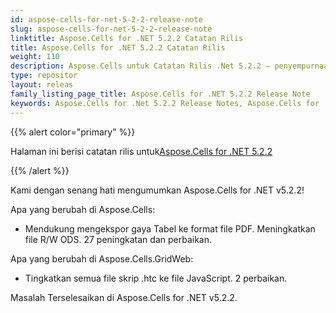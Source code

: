 ```yaml
---
id: aspose-cells-for-net-5-2-2-release-note
slug: aspose-cells-for-net-5-2-2-release-note
linktitle: Aspose.Cells for .NET 5.2.2 Catatan Rilis
title: Aspose.Cells for .NET 5.2.2 Catatan Rilis
weight: 110
description: Aspose.Cells untuk Catatan Rilis .Net 5.2.2 – penyempurnaan terbaru, fitur baru, dan perbaikan
type: repositor
layout: releas
family_listing_page_title: Aspose.Cells for .NET 5.2.2 Release Note
keywords: Aspose.Cells for .Net 5.2.2 Release Notes, Aspose.Cells for .Net 5.2.2 updates and fixe
---
```

{{% alert color="primary" %}} 

 Halaman ini berisi catatan rilis untuk[Aspose.Cells for .NET 5.2.2](https://releases.aspose.com/cells/net/new-releases/aspose.cells-for-.net-5.2.2/)

{{% /alert %}} 

 Kami dengan senang hati mengumumkan Aspose.Cells for .NET v5.2.2!

 Apa yang berubah di Aspose.Cells:

- Mendukung mengekspor gaya Tabel ke format file PDF.
 Meningkatkan file R/W ODS.
 27 peningkatan dan perbaikan.

 Apa yang berubah di Aspose.Cells.GridWeb:

- Tingkatkan semua file skrip .htc ke file JavaScript.
 2 perbaikan.





 Masalah Terselesaikan di Aspose.Cells for .NET v5.2.2.


